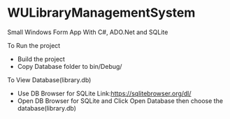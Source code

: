 # WULibraryManagementSystem
Small Windows Form App With C#, ADO.Net and SQLite

To Run the project
- Build the project
- Copy Database folder to bin/Debug/

To View Database(library.db)
- Use DB Browser for SQLite Link:https://sqlitebrowser.org/dl/
- Open DB Browser for SQLite and Click Open Database then choose the database(library.db)

